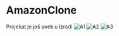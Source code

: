 # AmazonClone
Projekat je još uvek u izradi
![A1](https://github.com/NevenaMilojevic01/AmazonClone/assets/118065254/eb16faec-031f-4057-b377-9723bfc91836)
![A2](https://github.com/NevenaMilojevic01/AmazonClone/assets/118065254/3e198798-76f1-40a1-a927-5b885edaab8f)
![A3](https://github.com/NevenaMilojevic01/AmazonClone/assets/118065254/04613fed-76fe-4ad9-8768-1182b15fcfb5)

